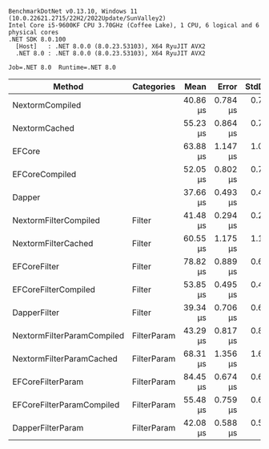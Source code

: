 ```

BenchmarkDotNet v0.13.10, Windows 11 (10.0.22621.2715/22H2/2022Update/SunValley2)
Intel Core i5-9600KF CPU 3.70GHz (Coffee Lake), 1 CPU, 6 logical and 6 physical cores
.NET SDK 8.0.100
  [Host]   : .NET 8.0.0 (8.0.23.53103), X64 RyuJIT AVX2
  .NET 8.0 : .NET 8.0.0 (8.0.23.53103), X64 RyuJIT AVX2

Job=.NET 8.0  Runtime=.NET 8.0  

```
| Method                     | Categories  | Mean     | Error    | StdDev   | Gen0   | Gen1   | Allocated |
|--------------------------- |------------ |---------:|---------:|---------:|-------:|-------:|----------:|
| NextormCompiled            |             | 40.86 μs | 0.784 μs | 0.734 μs | 0.3662 |      - |    2000 B |
| NextormCached              |             | 55.23 μs | 0.864 μs | 0.766 μs | 1.4648 |      - |    7105 B |
| EFCore                     |             | 63.88 μs | 1.147 μs | 1.072 μs | 1.4648 | 0.4883 |    7040 B |
| EFCoreCompiled             |             | 52.05 μs | 0.802 μs | 0.711 μs | 1.0376 | 0.3052 |    5072 B |
| Dapper                     |             | 37.66 μs | 0.493 μs | 0.437 μs | 0.1221 |      - |     816 B |
| NextormFilterCompiled      | Filter      | 41.48 μs | 0.294 μs | 0.230 μs | 0.4272 |      - |    2016 B |
| NextormFilterCached        | Filter      | 60.55 μs | 1.175 μs | 1.154 μs | 1.5869 |      - |    7810 B |
| EFCoreFilter               | Filter      | 78.82 μs | 0.889 μs | 0.694 μs | 1.9531 | 0.4883 |    9320 B |
| EFCoreFilterCompiled       | Filter      | 53.85 μs | 0.495 μs | 0.463 μs | 1.0376 | 0.3052 |    5096 B |
| DapperFilter               | Filter      | 39.34 μs | 0.706 μs | 0.661 μs | 0.1221 |      - |     832 B |
| NextormFilterParamCompiled | FilterParam | 43.29 μs | 0.817 μs | 0.874 μs | 0.4272 |      - |    2248 B |
| NextormFilterParamCached   | FilterParam | 68.31 μs | 1.356 μs | 1.665 μs | 1.9531 |      - |   10178 B |
| EFCoreFilterParam          | FilterParam | 84.45 μs | 0.674 μs | 0.630 μs | 1.9531 | 0.4883 |    9889 B |
| EFCoreFilterParamCompiled  | FilterParam | 55.48 μs | 0.759 μs | 0.634 μs | 1.1597 | 0.3662 |    5592 B |
| DapperFilterParam          | FilterParam | 42.08 μs | 0.588 μs | 0.521 μs | 0.3052 |      - |    1496 B |
